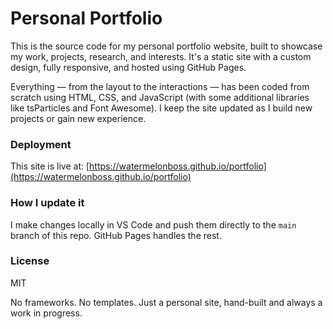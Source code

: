 # Personal Portfolio

This is the source code for my personal portfolio website, built to showcase my work, projects, research, and interests. It's a static site with a custom design, fully responsive, and hosted using GitHub Pages.

Everything — from the layout to the interactions — has been coded from scratch using HTML, CSS, and JavaScript (with some additional libraries like tsParticles and Font Awesome). I keep the site updated as I build new projects or gain new experience.

### Deployment
This site is live at: [https://watermelonboss.github.io/portfolio](https://watermelonboss.github.io/portfolio)

### How I update it
I make changes locally in VS Code and push them directly to the `main` branch of this repo. GitHub Pages handles the rest.

### License
MIT

No frameworks. No templates. Just a personal site, hand-built and always a work in progress.

